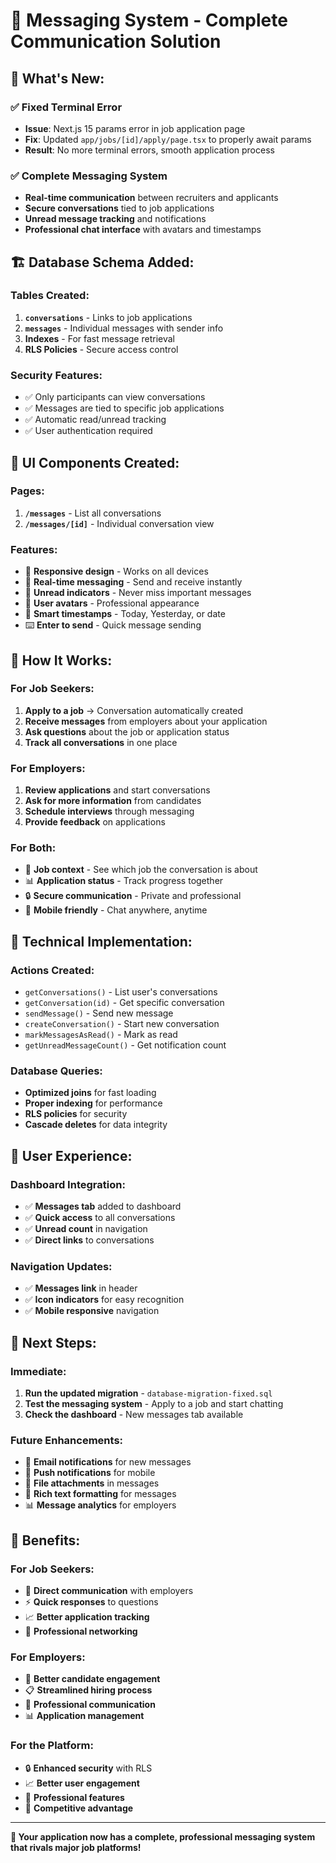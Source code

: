 # 💬 Messaging System - Complete Communication Solution

## 🎯 **What's New:**

### ✅ **Fixed Terminal Error**
- **Issue**: Next.js 15 params error in job application page
- **Fix**: Updated `app/jobs/[id]/apply/page.tsx` to properly await params
- **Result**: No more terminal errors, smooth application process

### ✅ **Complete Messaging System**
- **Real-time communication** between recruiters and applicants
- **Secure conversations** tied to job applications
- **Unread message tracking** and notifications
- **Professional chat interface** with avatars and timestamps

## 🏗️ **Database Schema Added:**

### **Tables Created:**
1. **`conversations`** - Links to job applications
2. **`messages`** - Individual messages with sender info
3. **Indexes** - For fast message retrieval
4. **RLS Policies** - Secure access control

### **Security Features:**
- ✅ Only participants can view conversations
- ✅ Messages are tied to specific job applications
- ✅ Automatic read/unread tracking
- ✅ User authentication required

## 🎨 **UI Components Created:**

### **Pages:**
1. **`/messages`** - List all conversations
2. **`/messages/[id]`** - Individual conversation view

### **Features:**
- 📱 **Responsive design** - Works on all devices
- 💬 **Real-time messaging** - Send and receive instantly
- 🔔 **Unread indicators** - Never miss important messages
- 👤 **User avatars** - Professional appearance
- 📅 **Smart timestamps** - Today, Yesterday, or date
- ⌨️ **Enter to send** - Quick message sending

## 🚀 **How It Works:**

### **For Job Seekers:**
1. **Apply to a job** → Conversation automatically created
2. **Receive messages** from employers about your application
3. **Ask questions** about the job or application status
4. **Track all conversations** in one place

### **For Employers:**
1. **Review applications** and start conversations
2. **Ask for more information** from candidates
3. **Schedule interviews** through messaging
4. **Provide feedback** on applications

### **For Both:**
- 📍 **Job context** - See which job the conversation is about
- 📊 **Application status** - Track progress together
- 🔒 **Secure communication** - Private and professional
- 📱 **Mobile friendly** - Chat anywhere, anytime

## 🔧 **Technical Implementation:**

### **Actions Created:**
- `getConversations()` - List user's conversations
- `getConversation(id)` - Get specific conversation
- `sendMessage()` - Send new message
- `createConversation()` - Start new conversation
- `markMessagesAsRead()` - Mark as read
- `getUnreadMessageCount()` - Get notification count

### **Database Queries:**
- **Optimized joins** for fast loading
- **Proper indexing** for performance
- **RLS policies** for security
- **Cascade deletes** for data integrity

## 📱 **User Experience:**

### **Dashboard Integration:**
- ✅ **Messages tab** added to dashboard
- ✅ **Quick access** to all conversations
- ✅ **Unread count** in navigation
- ✅ **Direct links** to conversations

### **Navigation Updates:**
- ✅ **Messages link** in header
- ✅ **Icon indicators** for easy recognition
- ✅ **Mobile responsive** navigation

## 🎯 **Next Steps:**

### **Immediate:**
1. **Run the updated migration** - `database-migration-fixed.sql`
2. **Test the messaging system** - Apply to a job and start chatting
3. **Check the dashboard** - New messages tab available

### **Future Enhancements:**
- 🔔 **Email notifications** for new messages
- 📱 **Push notifications** for mobile
- 📎 **File attachments** in messages
- 🎨 **Rich text formatting** for messages
- 📊 **Message analytics** for employers

## 🎉 **Benefits:**

### **For Job Seekers:**
- 💬 **Direct communication** with employers
- ⚡ **Quick responses** to questions
- 📈 **Better application tracking**
- 🎯 **Professional networking**

### **For Employers:**
- 👥 **Better candidate engagement**
- 📋 **Streamlined hiring process**
- 💼 **Professional communication**
- 📊 **Application management**

### **For the Platform:**
- 🔒 **Enhanced security** with RLS
- 📈 **Better user engagement**
- 💼 **Professional features**
- 🚀 **Competitive advantage**

---

**🎯 Your application now has a complete, professional messaging system that rivals major job platforms!**
